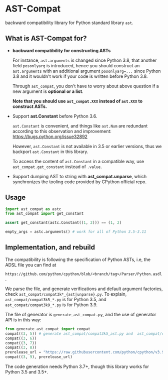 # AST-Compat

backward compatibility library for Python standard library `ast`.

## What is AST-Compat for?

- **backward compatibility for constructing ASTs**

    For instance, `ast.arguments` is changed since Python 3.8, that another field `posonlyarg` is introduced,
    hence you should construct an `ast.arguments` with an additional argument `posonlyarg=...` since Python 3.8
    and it wouldn't work if your code is written before Python 3.8.

    Through `ast_compat`, you don't have to worry about above question if a new argument is **optional or a list**.

    **Note that you should use `ast_compat.XXX` instead of `ast.XXX` to construct ASTs.**

- Support **ast.Constant** before Python 3.6.

    `ast.Constant` is convenient, and things like `ast.Num` are redundant according to this observation and improvement: https://bugs.python.org/issue32892

    However, `ast.Constant` is not available in 3.5 or earlier versions, thus we backport `ast.Constant` in this library.

    To access the content of `ast.Constant` in a compatible way, use `ast_compat.get_constant` instead of `.value`.

- Support dumping AST to string with **ast_compat.unparse**, which synchronizes the tooling code provided by CPython official repo.

## Usage

```python
import ast_compat as astc
from ast_compat import get_constant

assert get_constant(astc.Constant((1, 2))) == (1, 2)

empty_args = astc.arguments() # work for all of Python 3.5-3.11
```


## Implementation, and rebuild

The compatibility is following the specification of Python ASTs, i.e,
the ADSL file you can find at

`https://github.com/python/cpython/blob/<branch/tag>/Parser/Python.asdl`.

We parse the file, and generate verifications and default argument factories,
check `ast_compat/compat3k*_{ast|unparse}.py`. To explain, `ast_compat/compat3k5_*.py` is for
Python 3.5, and `ast_compat/compat3k9_*.py` is for Python 3.9.

The file of generator is `generate_ast_compat.py`, and the use of generator API is in this way:

```python
from generate_ast_compat import compat
compat((3, 5)) # generate ast_compat/compat3k5_ast.py and  ast_compat/compat3k5_unparse.py
compat((3, 6))
compat((3, 7))
compat((3, 8))
prerelease_url = "https://raw.githubusercontent.com/python/cpython/v3.9.0a3/parser/python.asdl"
compat((3, 9), prerelease_url)
```

The code generation needs Python 3.7+, though this library works for Python 3.5 and 3.5+.

